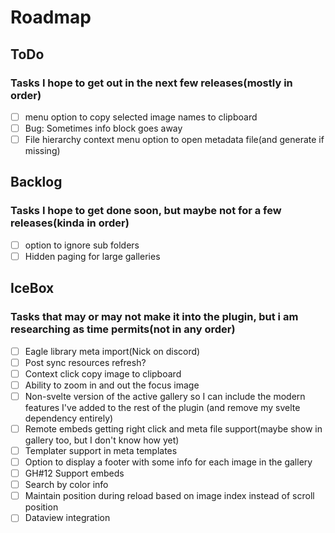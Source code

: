 # Roadmap
## ToDo
### Tasks I hope to get out in the next few releases(mostly in order)
- [ ] menu option to copy selected image names to clipboard
- [ ] Bug: Sometimes info block goes away
- [ ] File hierarchy context menu option to  open metadata file(and generate if missing)

## Backlog
### Tasks I hope to get done soon, but maybe not for a few releases(kinda in order)
- [ ] option to ignore sub folders
- [ ] Hidden paging for large galleries

## IceBox
### Tasks that may or may not make it into the plugin, but i am researching as time permits(not in any order)
- [ ] Eagle library meta import(Nick on discord)
- [ ] Post sync resources refresh?
- [ ] Context click copy image to clipboard
- [ ] Ability to zoom in and out the focus image
- [ ] Non-svelte version of the active gallery so I can include the modern features I've added to the rest of the plugin (and remove my svelte dependency entirely)
- [ ] Remote embeds getting right click and meta file support(maybe show in gallery too, but I don't know how yet)
- [ ] Templater support in meta templates
- [ ] Option to display a footer with some info for each image in the gallery
- [ ] GH#12 Support embeds
- [ ] Search by color info
- [ ] Maintain position during reload based on image index instead of scroll position
- [ ] Dataview integration
